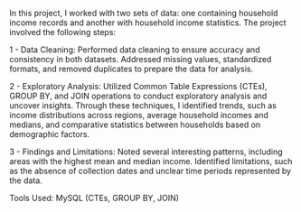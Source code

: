 In this project, I worked with two sets of data: one containing household income records and another with household income statistics. The project involved the following steps:

1 - Data Cleaning:
Performed data cleaning to ensure accuracy and consistency in both datasets.
Addressed missing values, standardized formats, and removed duplicates to prepare the data for analysis.

2 - Exploratory Analysis:
Utilized Common Table Expressions (CTEs), GROUP BY, and JOIN operations to conduct exploratory analysis and uncover insights.
Through these techniques, I identified trends, such as income distributions across regions, average household incomes and medians, and comparative statistics between households based on demographic factors.

3 - Findings and Limitations:
Noted several interesting patterns, including areas with the highest mean and median income.
Identified limitations, such as the absence of collection dates and unclear time periods represented by the data.

Tools Used: MySQL (CTEs, GROUP BY, JOIN)
